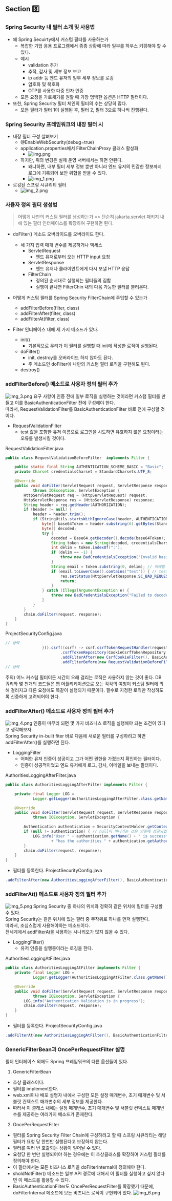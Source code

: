 ## Section 8️⃣
### Spring Security 내 필터 소개 및 사용법
- 왜 Spring Secuirty에서 커스텀 필터를 사용하는가
  - 복잡한 기업 응용 프로그램에서 종종 상황에 따라 일부를 하우스 키핑해야 할 수 있다.
  - 예시
    - validation 추가
    - 추적, 감사 및 세부 정보 보고
    - ip addr 등 엔드 유저의 일부 세부 정보를 로깅
    - 암호화 및 복호화
    - OTP를 사용한 다중 인자 인증
  - 모든 요청을 가로채기를 원할 때 가장 명백한 옵션은 HTTP 필터이다.
- 또한, Spring Security 필터 체인의 필터의 수는 상당히 많다.
  - 모든 필터가 필터 1이 실행된 후, 필터 2, 필터 3으로 하나씩 진행된다.

### Spring Security 프레임워크의 내장 필터 시
- 내장 필터 구성 살펴보기 
  - @EnableWebSecurity(debug=true)
  - application.properties에서 FilterChainProxy 클래스 활성화
    - ![img.png](image/img.png)
  - 하지만, 위의 변경은 실제 운영 서버에서는 하면 안된다.
    - 왜냐하면, 내부 필터 세부 정보 뿐만 아니라 엔드 유저의 민감한 정보까지 로그에 기록되어 보안 위협을 받을 수 있다.
    - ![img_1.png](image/img_1.png)
- 로깅된 스프링 시큐리티 필터
  - ![img_2.png](image/img_2.png)

### 사용자 정의 필터 생성법
> 어떻게 나만의 커스텀 필터를 생성하는가 => 단순히 jakarta.servlet 패키지 내에 있는 필터 인터페이스를 확장하여 구현하면 된다.

- doFilter() 메소드 오버라이드를 오버라이드 한다.
  - 세 가지 입력 매개 변수를 제공하거나 액세스
    - ServletRequest
      - 엔드 유저로부터 오는 HTTP input 요청
    - ServletResponse
      - 엔드 유저나 클라이언트에게 다시 보낼 HTTP 응답
    - FilterChain
      - 정의된 순서대로 실행되는 필터들의 집합
      - 실행이 끝나면 FilterChin 내의 다음 가능한 필터를 불러온다.

- 어떻게 커스텀 필터를 Spring Security FilterChain에 주입할 수 있는가
  - addFilterBefore(filter, class)
  - addFilterAfter(filter, class)
  - addFilterAt(filter, class)
- Filter 인터페이스 내에 세 가지 메소드가 있다.
  - init()
    - 기본적으로 우리가 이 필터를 실행할 때 init에 작성한 로직이 실행된다.
  - doFilter()
    - init, destroy를 오버라이드 하지 않아도 된다.
    - 주 메소드인 doFilter에 나만의 커스텀 필터 로직을 구현해도 된다.
  - destroy()

### addFilterBefore() 메소드로 사용자 정의 필터 추가
![img_3.png](image/img_3.png)
요구 사항이 인증 전에 일부 로직을 실행하는 것이라면 커스텀 필터를 만들고 이를 BasicAuthenticationFilter 전에 구성해야 한다.  
따라서, RequestValidationFilter를 BasicAuthenticationFilter 바로 전에 구성할 것이다.  

- RequestValidationFilter
  - test 값을 포함한 유저 이름으로 로그인을 시도하면 유효하지 않은 요청이라는 오류를 발생시킬 것이다.
  
RequestValidationFilter.java
```java
public class RequestValidationBeforeFilter  implements Filter {

    public static final String AUTHENTICATION_SCHEME_BASIC = "Basic";
    private Charset credentialsCharset = StandardCharsets.UTF_8;

    @Override
    public void doFilter(ServletRequest request, ServletResponse response, FilterChain chain)
            throws IOException, ServletException {
        HttpServletRequest req = (HttpServletRequest) request;
        HttpServletResponse res = (HttpServletResponse) response;
        String header = req.getHeader(AUTHORIZATION);
        if (header != null) {
            header = header.trim();
            if (StringUtils.startsWithIgnoreCase(header, AUTHENTICATION_SCHEME_BASIC)) {
                byte[] base64Token = header.substring(6).getBytes(StandardCharsets.UTF_8);
                byte[] decoded;
                try {
                    decoded = Base64.getDecoder().decode(base64Token);
                    String token = new String(decoded, credentialsCharset);
                    int delim = token.indexOf(":");
                    if (delim == -1) {
                        throw new BadCredentialsException("Invalid basic authentication token");
                    }
                    String email = token.substring(0, delim); // 이메일 추출 
                    if (email.toLowerCase().contains("test")) { // test 확인
                        res.setStatus(HttpServletResponse.SC_BAD_REQUEST); // 에러 리턴
                        return;
                    }
                } catch (IllegalArgumentException e) {
                    throw new BadCredentialsException("Failed to decode basic authentication token");
                }
            }
        }
        chain.doFilter(request, response);
    }
}
```

ProjectSecurityConfig.java
```java
// 생략
                })).csrf((csrf) -> csrf.csrfTokenRequestHandler(requestHandler).ignoringRequestMatchers("/contact","/register")
                        .csrfTokenRepository(CookieCsrfTokenRepository.withHttpOnlyFalse()))
                        .addFilterAfter(new CsrfCookieFilter(), BasicAuthenticationFilter.class)
                        .addFilterBefore(new RequestValidationBeforeFilter(), BasicAuthenticationFilter.class)
// 생략
```

주의) 어느 커스텀 필터이든 시간이 오래 걸리는 로직은 사용하지 않는 것이 좋다. DB 쿼리와 몇 천개의 코드들은 웹 어플리케이션으로 오는 각각의 여청이 커스텀 필터에 의해 걸러지고 다른 요청에도 똑같이 실행되기 때문이다. 필수로 지정한 로직만 작성하도록 신중하게 고려되어야 한다.

### addFilterAfter() 메소드로 사용자 정의 필터 추가
![img_4.png](image/img_4.png)
인증이 마무리 되면 몇 가지 비즈니스 로직을 실행해야 되는 조건이 있다고 생각해보자.  
Spring Security in-built fiter 바로 다음에 새로운 필터를 구성하려고 하면 addFilterAfter()를 실행하면 된다.  

- LoggingFilter
  - 어떠한 유저 인증이 성공이고 그가 어떤 권한을 가졌는지 확인하는 필터이다.
  - 인증이 성공적이었고 엔드 유저에게 로그, 감사, 이메일을 보내는 필터이다.

AuthoritiesLoggingAfterFilter.java
```java
public class AuthoritiesLoggingAfterFilter implements Filter {

    private final Logger LOG =
            Logger.getLogger(AuthoritiesLoggingAfterFilter.class.getName());

    @Override
    public void doFilter(ServletRequest request, ServletResponse response, FilterChain chain)
            throws IOException, ServletException {

        Authentication authentication = SecurityContextHolder.getContext().getAuthentication(); // 인증이 성공적이면 인증된 유저의 세부정보는 SecurityContext에 저장된다. 현재 인증된 유저의 세부정보를 인증 객체의 형태로 제공한다.
        if (null != authentication) { // null이 아니라는 것은 인증에 성공되었다.
            LOG.info("User " + authentication.getName() + " is successfully authenticated and "
                    + "has the authorities " + authentication.getAuthorities().toString());
        }
        chain.doFilter(request, response);
    }
}
```

- 필터를 등록한다.
ProjectSecurityConfig.java
```java
.addFilterAfter(new AuthoritiesLoggingAfterFilter(), BasicAuthenticationFilter.class)
```

### addFilterAt() 메소드로 사용자 정의 필터 추가
![img_5.png](image/img_5.png)
Spring Security 중 하나의 위치와 정확히 같은 위치에 필터를 구성할 수 있다.  
Spring Security는 같은 위치에 있는 필터 중 무작위로 하나를 먼저 실행한다.  
따라서, 조심스럽게 사용해야하는 메소드이다.  
전세계에서 addFilterAt을 사용하는 시나리오가 많지 않을 수 있다.
  
- LoggingFilter()
  - 유저 인증을 실행중이라는 로깅을 한다.

AuthoritiesLoggingAtFilter.java
```java
public class AuthoritiesLoggingAtFilter implements Filter {
    private final Logger LOG =
            Logger.getLogger(AuthoritiesLoggingAtFilter.class.getName());

    @Override
    public void doFilter(ServletRequest request, ServletResponse response, FilterChain chain)
            throws IOException, ServletException {
        LOG.info("Authentication Validation is in progress");
        chain.doFilter(request, response);
    }
}
```

- 필터를 등록한다.
ProjectSecurityConfig.java
```java
.addFilterAt(new AuthoritiesLoggingAtFilter(), BasicAuthenticationFilter.class)
```

### GenericFilterBean과 OncePerRequestFilter 설명
필터 인터페이스 외에도 Spring 프레임워크의 다른 옵션들이 있다.
1. GenericFilterBean
- 추상 클래스이다.
- 필터를 implement한다.
- web.xml이나 배포 설명자 내에서 구성한 모든 설정 매개변수, 초기 매개변수 및 서블릿 컨텍스트 매개변수의 세부 정보를 제공한다.
- 따라서 이 클래스 내에는 설정 매개변수, 초기 매개변수 및 서블릿 컨텍스트 매개변수를 제공하는 여러가지 메소드가 존재한다.

2. OncePerRequestFilter
- 필터를 Spring Security Filter Chain에 구성하려고 할 때 스프링 시큐리티는 해당 필터가 요청 당 한번만 실행된다고 보장하지 않는다.
- 필터를 여러 번 호출되는 상황이 일어날 수 있다.
- 요청당 한 번만 실행되어야 하는 경우에는 이 추상클래스를 확장하여 커스텀 필터를 정의해야 한다.
- 이 필터에서는 모든 비즈니스 로직을 doFilterInternal에 정의해야 한다.
- sholdNotFilter() 메소드는 일부 API 경로에 대해서 이 필터를 실행하고 싶지 않다면 이 메소드를 활용할 수 있다.
- BasicAuthenticationFilter도 OncePerRequestFilter를 확장했기 때문에, doFilterInternal 메소드에 모든 비즈니스 로직이 구현되어 있다.
![img_6.png](image/img_6.png)